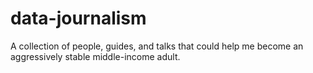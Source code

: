 # data-journalism
A collection of people, guides, and talks that could help me become an aggressively stable middle-income adult.
